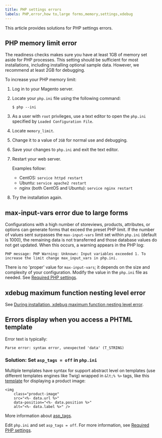 ```yaml
---
title: PHP settings errors
labels: PHP,error,how to,large forms,memory,settings,xdebug
---
```


This article provides solutions for PHP settings errors.

## PHP memory limit error

The readiness checks makes sure you have at least 1GB of memory set aside for PHP processes. This setting should be sufficient for most installations, including installing optional sample data. However, we recommend at least 2GB for debugging.

To increase your PHP memory limit:

1. Log in to your Magento server.
1. Locate your `` php.ini `` file using the following command:
    
    
    
    <pre><code class="language-bash">$ php --ini</code></pre>
    
    
1. As a user with `` root `` privileges, use a text editor to open the `` php.ini `` specified by `` Loaded Configuration File ``.
    
    
1. Locate `` memory_limit ``.
1. Change it to a value of `` 2GB `` for normal use and debugging.
1. Save your changes to `` php.ini `` and exit the text editor.
1. Restart your web server.
    
    
    
    Examples follow:
    
    
    
    * CentOS: `` service httpd restart ``
    * Ubuntu: `` service apache2 restart ``
    * nginx (both CentOS and Ubuntu): `` service nginx restart ``
    
    
    
1. Try the installation again.
    
    

## max-input-vars error due to large forms

Configurations with a high number of storeviews, products, attributes, or options can generate forms that exceed the preset PHP limit. If the number of values sent surpasses the `` max-input-vars `` limit set within `` php.ini `` (default is 1000), the remaining data is not transferred and those database values do not get updated. When this occurs, a warning appears in the PHP log:

<pre><code class="language-terminal">PHP message: PHP Warning: Unknown: Input variables exceeded 1. To increase the limit change max_input_vars in php.ini.</code></pre>

There is no 'proper' value for `` max-input-vars ``; it depends on the size and complexity of your configuration. Modify the value in the `` php.ini `` file as needed. See [Required PHP settings](https://devdocs.magento.com/guides/v2.3/install-gde/prereq/php-settings.html).

## xdebug maximum function nesting level error

See [During installation, xdebug maximum function nesting level error](https://support.magento.com/hc/en-us/articles/360034238512).

## Errors display when you access a PHTML template

Error text is typically:

<pre><code class="language-terminal">Parse error: syntax error, unexpected 'data' (T_STRING)</code></pre>

### Solution: Set `` asp_tags = off `` in `` php.ini ``

Multiple templates have syntax for support abstract level on templates (use different templates engines like Twig) wrapped in `` &lt;% %> `` tags, like this [template](https://github.com/magento/magento2/blob/2.0/app/code/Magento/Catalog/view/adminhtml/templates/product/edit/base_image.phtml) for displaying a product image:

<pre><code class="language-php?start_inline=1">&lt;img
    class="product-image"
    src="&lt;%- data.url %>"
    data-position="&lt;%- data.position %>"
    alt="&lt;%- data.label %>" /></code></pre>

More information about [asp\_tags](http://php.net/manual/en/ini.core.php#ini.asp-tags).

Edit `` php.ini `` and set `` asp_tags = off ``. For more information, see [Required PHP settings](https://devdocs.magento.com/guides/v2.3/install-gde/prereq/php-settings.html).